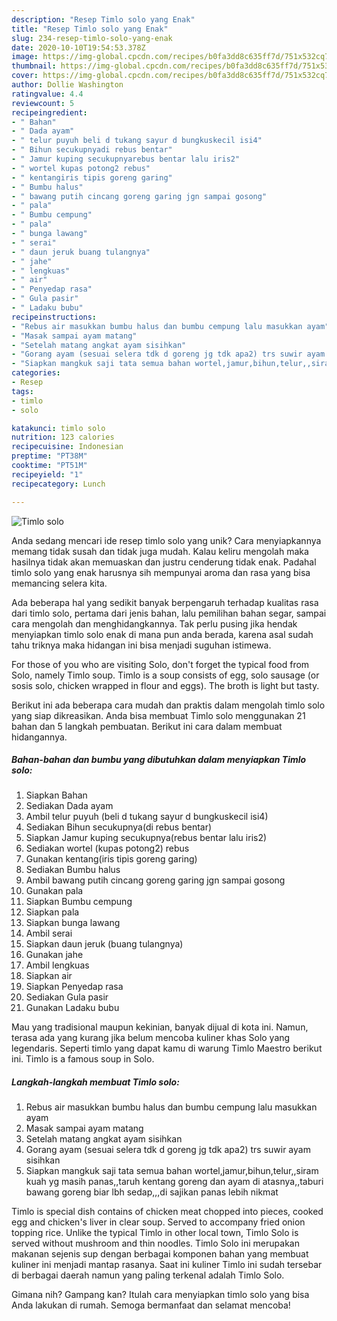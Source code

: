 ```yaml
---
description: "Resep Timlo solo yang Enak"
title: "Resep Timlo solo yang Enak"
slug: 234-resep-timlo-solo-yang-enak
date: 2020-10-10T19:54:53.378Z
image: https://img-global.cpcdn.com/recipes/b0fa3dd8c635ff7d/751x532cq70/timlo-solo-foto-resep-utama.jpg
thumbnail: https://img-global.cpcdn.com/recipes/b0fa3dd8c635ff7d/751x532cq70/timlo-solo-foto-resep-utama.jpg
cover: https://img-global.cpcdn.com/recipes/b0fa3dd8c635ff7d/751x532cq70/timlo-solo-foto-resep-utama.jpg
author: Dollie Washington
ratingvalue: 4.4
reviewcount: 5
recipeingredient:
- " Bahan"
- " Dada ayam"
- " telur puyuh beli d tukang sayur d bungkuskecil isi4"
- " Bihun secukupnyadi rebus bentar"
- " Jamur kuping secukupnyarebus bentar lalu iris2"
- " wortel kupas potong2 rebus"
- " kentangiris tipis goreng garing"
- " Bumbu halus"
- " bawang putih cincang goreng garing jgn sampai gosong"
- " pala"
- " Bumbu cempung"
- " pala"
- " bunga lawang"
- " serai"
- " daun jeruk buang tulangnya"
- " jahe"
- " lengkuas"
- " air"
- " Penyedap rasa"
- " Gula pasir"
- " Ladaku bubu"
recipeinstructions:
- "Rebus air masukkan bumbu halus dan bumbu cempung lalu masukkan ayam"
- "Masak sampai ayam matang"
- "Setelah matang angkat ayam sisihkan"
- "Gorang ayam (sesuai selera tdk d goreng jg tdk apa2) trs suwir ayam sisihkan"
- "Siapkan mangkuk saji tata semua bahan wortel,jamur,bihun,telur,,siram kuah yg masih panas,,taruh kentang goreng dan ayam di atasnya,,taburi bawang goreng biar lbh sedap,,,di sajikan panas lebih nikmat"
categories:
- Resep
tags:
- timlo
- solo

katakunci: timlo solo 
nutrition: 123 calories
recipecuisine: Indonesian
preptime: "PT38M"
cooktime: "PT51M"
recipeyield: "1"
recipecategory: Lunch

---
```



![Timlo solo](https://img-global.cpcdn.com/recipes/b0fa3dd8c635ff7d/751x532cq70/timlo-solo-foto-resep-utama.jpg)

Anda sedang mencari ide resep timlo solo yang unik? Cara menyiapkannya memang tidak susah dan tidak juga mudah. Kalau keliru mengolah maka hasilnya tidak akan memuaskan dan justru cenderung tidak enak. Padahal timlo solo yang enak harusnya sih mempunyai aroma dan rasa yang bisa memancing selera kita.

Ada beberapa hal yang sedikit banyak berpengaruh terhadap kualitas rasa dari timlo solo, pertama dari jenis bahan, lalu pemilihan bahan segar, sampai cara mengolah dan menghidangkannya. Tak perlu pusing jika hendak menyiapkan timlo solo enak di mana pun anda berada, karena asal sudah tahu triknya maka hidangan ini bisa menjadi suguhan istimewa.

For those of you who are visiting Solo, don&#39;t forget the typical food from Solo, namely Timlo soup. Timlo is a soup consists of egg, solo sausage (or sosis solo, chicken wrapped in flour and eggs). The broth is light but tasty.


Berikut ini ada beberapa cara mudah dan praktis dalam mengolah timlo solo yang siap dikreasikan. Anda bisa membuat Timlo solo menggunakan 21 bahan dan 5 langkah pembuatan. Berikut ini cara dalam membuat hidangannya.

<!--inarticleads1-->

##### Bahan-bahan dan bumbu yang dibutuhkan dalam menyiapkan Timlo solo:

1. Siapkan  Bahan
1. Sediakan  Dada ayam
1. Ambil  telur puyuh (beli d tukang sayur d bungkuskecil isi4)
1. Sediakan  Bihun secukupnya(di rebus bentar)
1. Siapkan  Jamur kuping secukupnya(rebus bentar lalu iris2)
1. Sediakan  wortel (kupas potong2) rebus
1. Gunakan  kentang(iris tipis goreng garing)
1. Sediakan  Bumbu halus
1. Ambil  bawang putih cincang goreng garing jgn sampai gosong
1. Gunakan  pala
1. Siapkan  Bumbu cempung
1. Siapkan  pala
1. Siapkan  bunga lawang
1. Ambil  serai
1. Siapkan  daun jeruk (buang tulangnya)
1. Gunakan  jahe
1. Ambil  lengkuas
1. Siapkan  air
1. Siapkan  Penyedap rasa
1. Sediakan  Gula pasir
1. Gunakan  Ladaku bubu


Mau yang tradisional maupun kekinian, banyak dijual di kota ini. Namun, terasa ada yang kurang jika belum mencoba kuliner khas Solo yang legendaris. Seperti timlo yang dapat kamu di warung Timlo Maestro berikut ini. Timlo is a famous soup in Solo. 

<!--inarticleads2-->

##### Langkah-langkah membuat Timlo solo:

1. Rebus air masukkan bumbu halus dan bumbu cempung lalu masukkan ayam
1. Masak sampai ayam matang
1. Setelah matang angkat ayam sisihkan
1. Gorang ayam (sesuai selera tdk d goreng jg tdk apa2) trs suwir ayam sisihkan
1. Siapkan mangkuk saji tata semua bahan wortel,jamur,bihun,telur,,siram kuah yg masih panas,,taruh kentang goreng dan ayam di atasnya,,taburi bawang goreng biar lbh sedap,,,di sajikan panas lebih nikmat


Timlo is special dish contains of chicken meat chopped into pieces, cooked egg and chicken&#39;s liver in clear soup. Served to accompany fried onion topping rice. Unlike the typical Timlo in other local town, Timlo Solo is served without mushroom and thin noodles. Timlo Solo ini merupakan makanan sejenis sup dengan berbagai komponen bahan yang membuat kuliner ini menjadi mantap rasanya. Saat ini kuliner Timlo ini sudah tersebar di berbagai daerah namun yang paling terkenal adalah Timlo Solo. 

Gimana nih? Gampang kan? Itulah cara menyiapkan timlo solo yang bisa Anda lakukan di rumah. Semoga bermanfaat dan selamat mencoba!
